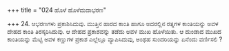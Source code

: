 +++
title = "024 ಹೊಳೆ ಹೊಳೆದುದಾಭರಣ"

+++
24. ಆಭರಣಗಳು ಪ್ರಕಾಶಿಸಿದುವು. ಮುತ್ತಿನ ಹಾರದ ಕಾಂತಿ ಹಾಗೂ ಅದರಲ್ಲಿನ ರತ್ನಗಳ ಕಾಂತಿಯನ್ನು ಅವಳ ದೇಹದ ಕಾಂತಿ ತಿರಸ್ಕರಿಸಿದುವು. ಆ ದೇಹದ ಪ್ರಕಾಶವನ್ನು ತಡೆದು ಅವಳ ಮುಖ ಹೊಳೆಯಿತು. ಆ ದುಂಡಾದ ಮುಖದ ಕಾಂತಿಯನ್ನು ಮೆಟ್ಟಿ ಅವಳ ಕಣ್ಣುಗಳ ಪ್ರಕಾಶ ಎಲ್ಲೆಲ್ಲೂ ವ್ಯಾಪಿಸಿದುವು, ಅಂಥಹ ಸುಂದರಿಯನ್ನು ಏನೆಂದು ವರ್ಣಿಸಲಿ ?